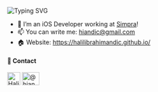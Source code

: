 ![Typing SVG](https://readme-typing-svg.demolab.com?font=Fira+Code&pause=1000&color=000000&width=435&lines=Hi+I+am+Halil+%F0%9F%91%8B;)

- 🚀 I’m an iOS Developer working at <a href="https://simprasuite.com"> Simpra</a>!
- 📫 You can write me: hiandic@gmail.com
- 🏠 Website: https://halilibrahimandic.github.io/

#### 📩 Contact
<p align="left">
  <a href="https://linkedin.com/in/HalilIbrahimAndic" target="blank"
    ><img
      align="center"
      src="https://github.com/gauravghongde/social-icons/blob/master/PNG/Color/LinkedIN.png"
      alt="HalilIbrahimAndic"
      height="30"
      width="30"
  /></a>
  <a href="https://medium.com/@hiandic" target="blank"
    ><img
      align="center"
      src="https://github.com/gauravghongde/social-icons/blob/master/PNG/Color/Medium.png"
      alt="@hiandic"
      height="30"
      width="40"
  /></a>
  </p>
</p>
